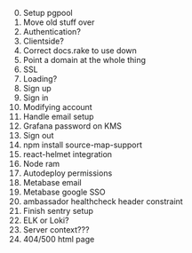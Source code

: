0. Setup pgpool
0. Move old stuff over
0. Authentication?
0. Clientside?
0. Correct docs.rake to use down
0. Point a domain at the whole thing
0. SSL
0. Loading?
0. Sign up
0. Sign in
0. Modifying account
0. Handle email setup
0. Grafana password on KMS
0. Sign out
0. npm install source-map-support
0. react-helmet integration
0. Node ram
0. Autodeploy permissions
0. Metabase email
0. Metabase google SSO
0. ambassador healthcheck header constraint
0. Finish sentry setup
0. ELK or Loki?
0. Server context???
0. 404/500 html page

